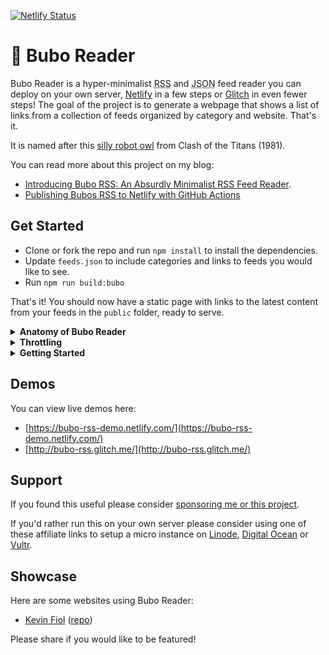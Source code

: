 [![Netlify Status](https://api.netlify.com/api/v1/badges/81dd219c-51cb-4418-a18c-42c8b104c689/deploy-status)](https://app.netlify.com/sites/bubo-rss-demo/deploys)

# 🦉 Bubo Reader

Bubo Reader is a hyper-minimalist <acronym title="Really Simple Syndication">RSS</acronym> and <acronym title="JavaScript Object Notation">JSON</acronym> feed reader you can deploy on your own server, [Netlify](https://netlify.com) in a few steps or [Glitch](https://glitch.com) in even fewer steps! The goal of the project is to generate a webpage that shows a list of links from a collection of feeds organized by category and website. That's it.

It is named after this [silly robot owl](https://www.youtube.com/watch?v=MYSeCfo9-NI) from Clash of the Titans (1981).

You can read more about this project on my blog:

- [Introducing Bubo RSS: An Absurdly Minimalist RSS Feed Reader](https://george.mand.is/2019/11/introducing-bubo-rss-an-absurdly-minimalist-rss-feed-reader/).
- [Publishing Bubos RSS to Netlify with GitHub Actions](https://george.mand.is/2020/02/publishing-bubos-rss-to-netlify-with-github-actions/)

## Get Started

- Clone or fork the repo and run `npm install` to install the dependencies.
- Update `feeds.json` to include categories and links to feeds you would like to see.
- Run `npm run build:bubo`

That's it! You should now have a static page with links to the latest content from your feeds in the `public` folder, ready to serve.

<details>
  <summary>
    <strong>Anatomy of Bubo Reader</strong>
  </summary>

The static pieces:

- `conf/feeds.json` - a JSON file containing your feed URLS separated into categories.
- `config/template.html` - a [Nunjucks](https://mozilla.github.io/nunjucks/) template that lets you change how the feeds are displayed. This can be changed to anything else you like— see below.
- `public/style.css` - a CSS file to stylize your feed output.
- `public/index.html` - The HTML file that gets automatically generated when Bubo is run.

The engine:

- `src/index.ts` - The primary script you run when you want to build a new version of Bubo. It will automatically fetch the latest content from your feeds and build a new static file at `public/index.html`.
- `src/renderer.ts` — The renderer that loads Nunjucks, the template and understands how to process the incoming feed data. Prefer something else? This is the place to change it!
- `src/utilities.ts` — A variety of parsing and normalization utilities for Bubo, hidden away to try and keep things clean.

</details>

<details>
  <summary>
    <strong>Throttling</strong>
  </summary>

In the main `index.ts` file you will find two values that allow you to batch and throttle your feed requests:

- `MAX_CONNECTIONS` dictates the maximum number of requests a batch can have going at once.
- `DELAY_MS` dictates the amount of delay time between each batch.

The default configuration is **no batching or throttling** because `MAX_CONNECTIONS` is set to `Infinity`. If you wanted to change Bubo to only fetch one feed at a time every second you could set these values to:

```javascript
const MAX_CONNECTIONS = 1;
const DELAY_MS = 1000;
```

If you wanted to limit things to 10 simultaneous requests every 2.5 seconds you could set it like so:

```javascript
const MAX_CONNECTIONS = 10;
const DELAY_MS = 2500;
```

In practice, I've never _really_ run into an issue leaving `MAX_CONNECTIONS` set to `Infinity` but this feels like a sensible safeguard to design.

</details>

<details>
  <summary>
    <strong>Getting Started</strong>
  </summary>

- [Deploying to Glitch](#glitch)
- [Deploying to Netlify](#netlify)
- [Keeping feeds updated](#updated)

<a id="glitch"></a>

## Deploying to Glitch

The quickest way is to remix the project on Glitch:
[https://glitch.com/edit/#!/bubo-rss](https://glitch.com/edit/#!/bubo-rss)

There is also a `glitch` branch on this repo if you'd prefer to start there.

Just change some feeds in `./config/feeds.json` file and you're set! If you'd like to modify the style or the template you can changed `./public/style.css` file or the `./config/template.html` file respectively.

<a id="netlify"></a>

## Deploying to Netlify

- [Fork the repository](https://github.com/georgemandis/bubo-rss/fork)
- From your forked repository edit `config/feeds.json` to manage your feeds and categories
- [Create a new site](https://app.netlify.com/start) on Netlify from GitHub

The deploy settings should automatically import from the `netlify.toml` file. All you'll need to do is confirm and you're ready to go!

<a id="updated"></a>

### Keeping Feeds Updated

#### Using Netlify Webhooks

To keep your feeds up to date you'll want to [setup a Build Hook](https://www.netlify.com/docs/webhooks/#incoming-webhooks) for your Netlify site and use another service to ping it every so often to trigger a rebuild. I'd suggest looking into:

- [IFTTT](https://ifttt.com/)
- [Zapier](https://zapier.com/)
- [EasyCron](https://www.easycron.com/)

#### Rolling Your Own

If you already have a server running Linux and some command-line experience it might be simpler to setup a [cron job](https://en.wikipedia.org/wiki/Cron).

</details>

## Demos

You can view live demos here:

- [https://bubo-rss-demo.netlify.com/](https://bubo-rss-demo.netlify.com/)
- [http://bubo-rss.glitch.me/](http://bubo-rss.glitch.me/)

## Support

If you found this useful please consider [sponsoring me or this project](https://github.com/sponsors/georgemandis).

If you'd rather run this on your own server please consider using one of these affiliate links to setup a micro instance on [Linode](https://www.linode.com/?r=8729957ab02b50a695dcea12a5ca55570979d8b9), [Digital Ocean](https://m.do.co/c/31f58d367777) or [Vultr](https://www.vultr.com/?ref=8403978).

## Showcase

Here are some websites using Bubo Reader:

- [Kevin Fiol](https://kevinfiol.com/reader/) ([repo](https://github.com/kevinfiol/reader))

Please share if you would like to be featured!

